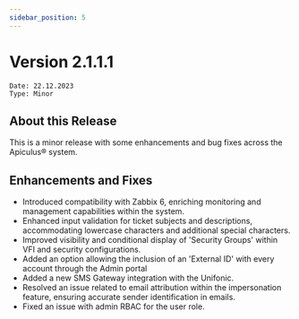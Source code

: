 ```yaml
---
sidebar_position: 5
---
```

# Version 2.1.1.1
```
Date: 22.12.2023
Type: Minor
```

## About this Release

This is a minor release with some enhancements and bug fixes across the Apiculus® system.

## Enhancements and Fixes

- Introduced compatibility with Zabbix 6, enriching monitoring and management capabilities within the system.
- Enhanced input validation for ticket subjects and descriptions, accommodating lowercase characters and additional special characters.
- Improved visibility and conditional display of 'Security Groups' within VFI and security configurations.
- Added an option allowing the inclusion of an 'External ID' with every account through the Admin portal
- Added a new SMS Gateway integration with the Unifonic.
- Resolved an issue related to email attribution within the impersonation feature, ensuring accurate sender identification in emails.
- Fixed an issue with admin RBAC for the user role.





